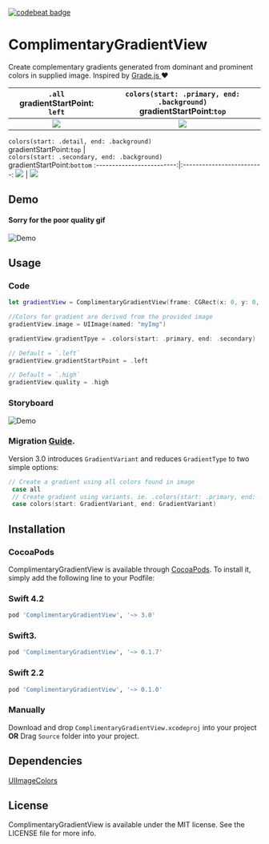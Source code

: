 [![codebeat badge](https://codebeat.co/badges/a41cd890-63e5-4738-9081-51af2bcfc4b8)](https://codebeat.co/projects/github-com-gkye-complimentarygradientview)

# ComplimentaryGradientView
Create complementary gradients generated from dominant and prominent colors in supplied image.
Inspired by <a href="https://github.com/benhowdle89/grade"> Grade.js </a>:heart:


`.all`<br>gradientStartPoint: `left`            |  `colors(start: .primary, end: .background)`<br>gradientStartPoint:`top`
:-------------------------:|:-------------------------:
![](https://cloud.githubusercontent.com/assets/14007152/17952751/733ba4ba-6a3b-11e6-9ae6-2b23d92b0dea.png)  |  ![](https://cloud.githubusercontent.com/assets/14007152/18399831/099a7c94-76a1-11e6-8362-e9504d33104f.png)

`colors(start: .detail, end: .background)`<br>gradientStartPoint:`top`            |  
`colors(start: .secondary, end: .background)`<br>gradientStartPoint:`bottom`
:-------------------------:|:-------------------------:
![](https://cloud.githubusercontent.com/assets/14007152/18399974/c8a7ba48-76a1-11e6-86e8-d1df76092855.png)  |  ![](https://cloud.githubusercontent.com/assets/14007152/18400039/23b266e0-76a2-11e6-819f-9d53f5376e54.png)


## Demo
#### Sorry for the poor quality gif 
![Demo](https://github.com/gkye/ComplimentaryGradientView/blob/ver-3.0/Resources/demo.gif)


## Usage

### Code
```swift
let gradientView = ComplimentaryGradientView(frame: CGRect(x: 0, y: 0, width: 300, height: 300))

//Colors for gradient are derived from the provided image
gradientView.image = UIImage(named: "myImg")

gradientView.gradientTpye = .colors(start: .primary, end: .secondary)

// Default = `.left`
gradientView.gradientStartPoint = .left

// Default = `.high`
gradientView.quality = .high
```

### Storyboard
![Demo](https://github.com/gkye/ComplimentaryGradientView/blob/ver-3.0/Resources/storyboard_usage.png)

### Migration [Guide](https://github.com/gkye/ComplimentaryGradientView/wiki/3.0-Migration-Guide).
Version 3.0 introduces `GradientVariant` and reduces `GradientType` to two simple options: 
``` swift
// Create a gradient using all colors found in image
 case all 
 // Create gradient using variants. ie. .colors(start: .primary, end: .detail) 
 case colors(start: GradientVariant, end: GradientVariant) 
``` 


## Installation

### CocoaPods
ComplimentaryGradientView is available through [CocoaPods](http://cocoapods.org). To install
it, simply add the following line to your Podfile:

### Swift 4.2
```ruby
pod 'ComplimentaryGradientView', '~> 3.0'

```
### Swift3.
```ruby
pod 'ComplimentaryGradientView', '~> 0.1.7'
```

### Swift 2.2
```ruby
pod 'ComplimentaryGradientView', '~> 0.1.0'
```

### Manually
Download and drop `ComplimentaryGradientView.xcodeproj` into your project
<b>OR</b> 
Drag `Source` folder into your project.

## Dependencies

<a href="https://github.com/jathu/UIImageColors" > UIImageColors <a/>

## License

ComplimentaryGradientView is available under the MIT license. See the LICENSE file for more info.


